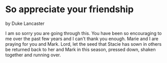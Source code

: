 # So appreciate your friendship

by Duke Lancaster

I am so sorry you are going through this. You have been so encouraging to me over the past few years and I can't thank
you enough. Marie and I are praying for you and Mark. Lord, let the seed that Stacie has sown in others be returned back
to her and Mark in this season, pressed down, shaken together and running over.

